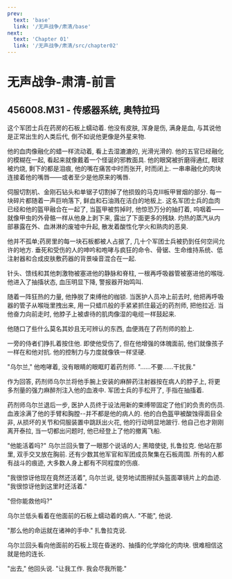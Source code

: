 ```yaml
---
prev:
  text: 'base'
  link: '/无声战争/肃清/base'
next:
  text: 'Chapter 01'
  link: '/无声战争/肃清/src/chapter02'
---
```


# 无声战争-肃清-前言

## 456008.M31 - 传感器系统, 奥特拉玛

这个军团士兵在药房的石板上蠕动着. 他没有皮肤, 浑身是伤, 满身是血, 与其说他是正常出生的人类后代, 倒不如说他更像是外星来物.

他的血肉像融化的蜡一样流动着, 看上去湿漉漉的, 光滑光滑的. 他的五官已经融化的模糊在一起, 看起来就像戴着一个怪诞的邪教面具. 他的眼窝被折磨得通红, 眼球被灼烧, 剩下的都是泪痕, 他的嘴在痛苦中时而张开, 时而闭上. 一串串融化的肉块连接着他的嘴唇——或者至少是他原来的嘴唇.

伺服切割机、金刚石钻头和单锯子切割掉了他损毁的马克III板甲冒烟的部分. 每一块碎片都随着一声巨响落下, 鲜血和石油溅在洁白的地板上. 这名军团士兵的血肉已经和他的盔甲融合在一起了, 当盔甲被剪掉时, 他惊恐万分的抽打着, 呜咽着——就像甲虫的外骨骼一样从他身上剥下来, 露出了下面更多的残缺. 灼热的蒸汽从内部暴露在外、血淋淋的废墟中升起, 散发着酸性化学火和熟肉的恶臭.

他并不孤单;药房里的每一块石板都被人占据了, 几十个军团士兵被扔到任何空间允许的地方. 垂死和受伤的人的呻吟和咆哮与疯狂的命令、骨锯、生命维持系统、低注射器和合成皮肤敷药器的背景噪音混合在一起.

针头、馈线和其他刺激物被塞进他的静脉和脊柱, 一根再呼吸器管被塞进他的喉咙. 他进入了抽搐状态, 血压明显下降, 警报器开始鸣叫.

随着一阵狂热的力量, 他挣脱了束缚他的枷锁. 当医护人员冲上前去时, 他把再呼吸器的管子从喉咙里拽出来, 用一只蜡爪般的手紧紧抓住最近的药剂师, 把他拉近. 当他奋力向前走时, 他脖子上被虐待的肌肉像湿的电缆一样鼓起来.

他随口了些什么莫名其妙且无可辨认的东西, 血便溅在了药剂师的脸上.

一旁的侍者们挣扎着按住他. 即使他受伤了, 但在他增强的体魄面前, 他们就像孩子一样在和他对抗. 他的控制力与力度就像铁一样坚硬.

"乌尔兰," 他咆哮着, 没有眼睛的眼眶盯着药剂师. "……不要......干扰我."

作为回答, 药剂师乌尔兰将他手腕上安装的麻醉药注射器按在病人的脖子上, 将更多剂量的强力麻醉剂注入他的血液中. 军团士兵的手松开了, 手指在抽搐着.

药剂师乌尔兰退后一步, 医护人员终于设法用新的束缚带固定了他们的负责的伤员. 血液涂满了他的手臂和胸膛--并不都是他的病人的. 他的白色盔甲被酸蚀得面目全非, 从损坏的关节和伺服装置中跳跃出火花, 他的行动明显地跛行. 他自己也才刚刚离开泰拉, 当一切都出问题时, 他已经登上了他的撤离飞船.

"他能活着吗?" 乌尔兰回头瞥了一眼那个说话的人; 黑暗使徒, 扎鲁拉克. 他站在那里, 双手交叉放在胸前. 还有少数其他军官和军团成员聚集在石板周围. 所有的人都有战斗的痕迹, 大多数人身上都有不同程度的伤痕.

"我很惊讶他现在竟然还活着", 乌尔兰说, 徒劳地试图擦拭头盔面罩镜片上的血迹. "我很惊讶他到这里时还活着."

"但你能救他吗?"

乌尔兰低头看着在他面前的石板上蠕动着的病人. "不能", 他说.

"那么他的命运就在诸神的手中." 扎鲁拉克说.

乌尔兰回头看向他面前的石板上现在昏迷的、抽搐的化学熔化的肉块. 很难相信这就是他的连长.

"出去," 他回头说. "让我工作. 我会尽我所能."
